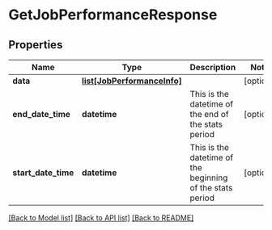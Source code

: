 # GetJobPerformanceResponse

## Properties
Name | Type | Description | Notes
------------ | ------------- | ------------- | -------------
**data** | [**list[JobPerformanceInfo]**](JobPerformanceInfo.md) |  | [optional] 
**end_date_time** | **datetime** | This is the datetime of the end of the stats period | [optional] 
**start_date_time** | **datetime** | This is the datetime of the beginning of the stats period | [optional] 

[[Back to Model list]](../README.md#documentation-for-models) [[Back to API list]](../README.md#documentation-for-api-endpoints) [[Back to README]](../README.md)


